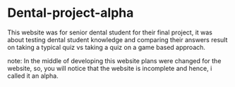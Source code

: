 # Dental-project-alpha
This website was for senior dental student for their final project, it was about testing dental student 
knowledge and comparing their answers result on taking a typical quiz vs taking a quiz on a game based approach.

note: In the middle of developing this website plans were changed for the website, so, you will notice 
that the website is incomplete and hence, i called it an alpha.
